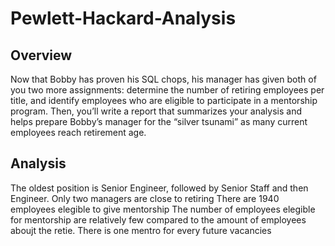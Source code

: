 # Pewlett-Hackard-Analysis

## Overview
Now that Bobby has proven his SQL chops, his manager has given both of you two more assignments: determine the number of retiring employees per title, and identify employees who are eligible to participate in a mentorship program. Then, you’ll write a report that summarizes your analysis and helps prepare Bobby’s manager for the “silver tsunami” as many current employees reach retirement age.

## Analysis
The oldest position is Senior Engineer, followed by Senior Staff and then Engineer.
Only two managers are close to retiring 
There are 1940 employees elegible to give mentorship
The number of employees elegible for mentorship are relatively few compared to the amount of employees aboujt the retie. There is one mentro for every future vacancies

